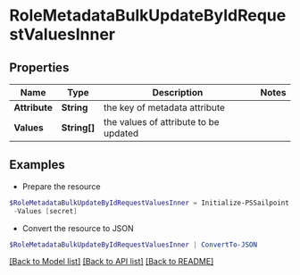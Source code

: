 # RoleMetadataBulkUpdateByIdRequestValuesInner
## Properties

Name | Type | Description | Notes
------------ | ------------- | ------------- | -------------
**Attribute** | **String** | the key of metadata attribute | 
**Values** | **String[]** | the values of attribute to be updated | 

## Examples

- Prepare the resource
```powershell
$RoleMetadataBulkUpdateByIdRequestValuesInner = Initialize-PSSailpoint.V2024RoleMetadataBulkUpdateByIdRequestValuesInner  -Attribute iscFederalClassifications `
 -Values [secret]
```

- Convert the resource to JSON
```powershell
$RoleMetadataBulkUpdateByIdRequestValuesInner | ConvertTo-JSON
```

[[Back to Model list]](../README.md#documentation-for-models) [[Back to API list]](../README.md#documentation-for-api-endpoints) [[Back to README]](../README.md)

